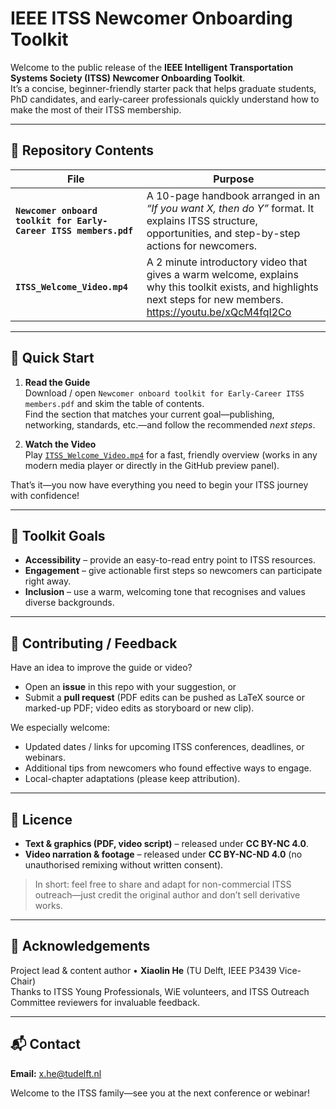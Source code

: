 # IEEE ITSS Newcomer Onboarding Toolkit

Welcome to the public release of the **IEEE Intelligent Transportation Systems Society (ITSS) Newcomer Onboarding Toolkit**.  
It’s a concise, beginner-friendly starter pack that helps graduate students, PhD candidates, and early-career professionals quickly understand how to make the most of their ITSS membership.

---

## 📂 Repository Contents

| File | Purpose |
|------|---------|
| **`Newcomer onboard toolkit for Early-Career ITSS members.pdf`** | A 10-page handbook arranged in an *“If you want X, then do Y”* format. It explains ITSS structure, opportunities, and step-by-step actions for newcomers. |
| **`ITSS_Welcome_Video.mp4`** | A 2 minute introductory video that gives a warm welcome, explains why this toolkit exists, and highlights next steps for new members. https://youtu.be/xQcM4fqI2Co|


---

## 🚀 Quick Start

1. **Read the Guide**  
   Download / open `Newcomer onboard toolkit for Early-Career ITSS members.pdf` and skim the table of contents.  
   Find the section that matches your current goal—publishing, networking, standards, etc.—and follow the recommended *next steps*.

2. **Watch the Video**  
   Play [`ITSS_Welcome_Video.mp4`](https://youtu.be/xQcM4fqI2Co) for a fast, friendly overview (works in any modern media player or directly in the GitHub preview panel).

That’s it—you now have everything you need to begin your ITSS journey with confidence!

---

## 🎯 Toolkit Goals

* **Accessibility** – provide an easy-to-read entry point to ITSS resources.  
* **Engagement** – give actionable first steps so newcomers can participate right away.  
* **Inclusion** – use a warm, welcoming tone that recognises and values diverse backgrounds.

---

## 🤝 Contributing / Feedback

Have an idea to improve the guide or video?

* Open an **issue** in this repo with your suggestion, or  
* Submit a **pull request** (PDF edits can be pushed as LaTeX source or marked-up PDF; video edits as storyboard or new clip).  

We especially welcome:

* Updated dates / links for upcoming ITSS conferences, deadlines, or webinars.  
* Additional tips from newcomers who found effective ways to engage.  
* Local-chapter adaptations (please keep attribution).

---

## 📜 Licence

* **Text & graphics (PDF, video script)** – released under **CC BY-NC 4.0**.  
* **Video narration & footage** – released under **CC BY-NC-ND 4.0** (no unauthorised remixing without written consent).

> In short: feel free to share and adapt for non-commercial ITSS outreach—just credit the original author and don’t sell derivative works.

---

## 🙏 Acknowledgements

Project lead & content author • **Xiaolin He** (TU Delft, IEEE P3439 Vice-Chair)  
Thanks to ITSS Young Professionals, WiE volunteers, and ITSS Outreach Committee reviewers for invaluable feedback.

---

## 📬 Contact

**Email:** x.he@tudelft.nl 

Welcome to the ITSS family—see you at the next conference or webinar!
